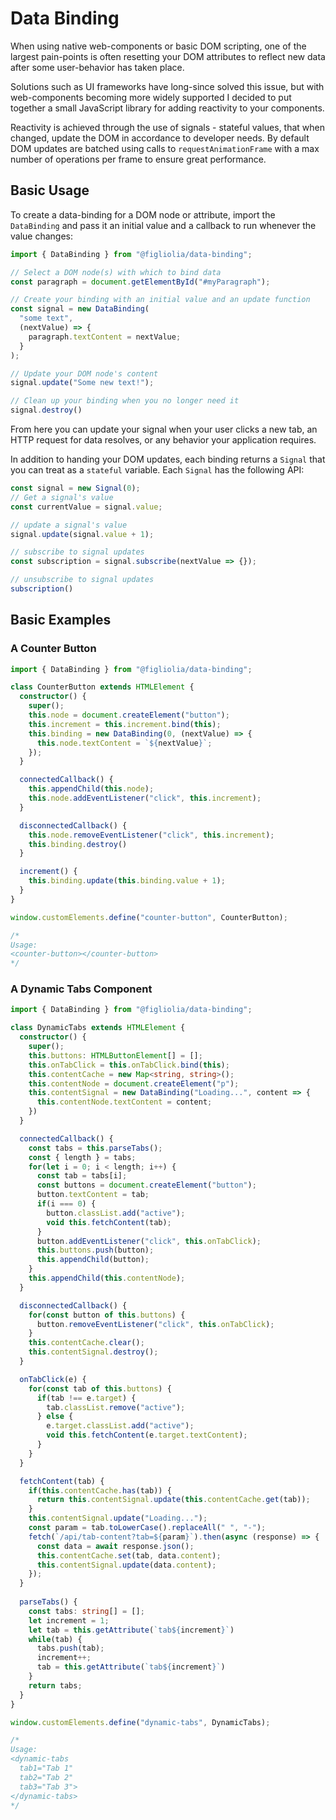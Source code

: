 # Data Binding
When using native web-components or basic DOM scripting, one of the largest pain-points is often resetting your DOM attributes to reflect new data after some user-behavior has taken place. 

Solutions such as UI frameworks have long-since solved this issue, but with web-components becoming more widely supported I decided to put together a small JavaScript library for adding reactivity to your components.

Reactivity is achieved through the use of signals - stateful values, that when changed, update the DOM in accordance to developer needs. By default DOM updates are batched using calls to `requestAnimationFrame` with a max number of operations per frame to ensure great performance.

## Basic Usage
To create a data-binding for a DOM node or attribute, import the `DataBinding` and pass it an initial value and a callback to run whenever the value changes:

```typescript
import { DataBinding } from "@figliolia/data-binding";

// Select a DOM node(s) with which to bind data
const paragraph = document.getElementById("#myParagraph");

// Create your binding with an initial value and an update function
const signal = new DataBinding(
  "some text", 
  (nextValue) => {
    paragraph.textContent = nextValue;
  }
);

// Update your DOM node's content
signal.update("Some new text!");

// Clean up your binding when you no longer need it
signal.destroy()
```

From here you can update your signal when your user clicks a new tab, an HTTP request for data resolves, or any behavior your application requires.

In addition to handing your DOM updates, each binding returns a `Signal` that you can treat as a `stateful` variable. Each `Signal` has the following API:

```typescript
const signal = new Signal(0);
// Get a signal's value
const currentValue = signal.value;

// update a signal's value
signal.update(signal.value + 1);

// subscribe to signal updates
const subscription = signal.subscribe(nextValue => {});

// unsubscribe to signal updates
subscription()
```

## Basic Examples
### A Counter Button
```typescript
import { DataBinding } from "@figliolia/data-binding";

class CounterButton extends HTMLElement {
  constructor() {
    super();
    this.node = document.createElement("button");
    this.increment = this.increment.bind(this);
    this.binding = new DataBinding(0, (nextValue) => {
      this.node.textContent = `${nextValue}`;
    });
  }

  connectedCallback() {
    this.appendChild(this.node);
    this.node.addEventListener("click", this.increment);
  }

  disconnectedCallback() {
    this.node.removeEventListener("click", this.increment);
    this.binding.destroy()
  }

  increment() {
    this.binding.update(this.binding.value + 1);
  }
}

window.customElements.define("counter-button", CounterButton);

/*
Usage:
<counter-button></counter-button>
*/
```

### A Dynamic Tabs Component
```typescript
import { DataBinding } from "@figliolia/data-binding";

class DynamicTabs extends HTMLElement {
  constructor() {
    super();
    this.buttons: HTMLButtonElement[] = [];
    this.onTabClick = this.onTabClick.bind(this);
    this.contentCache = new Map<string, string>();
    this.contentNode = document.createElement("p");
    this.contentSignal = new DataBinding("Loading...", content => {
      this.contentNode.textContent = content;
    })
  }

  connectedCallback() {
    const tabs = this.parseTabs();
    const { length } = tabs;
    for(let i = 0; i < length; i++) {
      const tab = tabs[i];
      const buttons = document.createElement("button");
      button.textContent = tab;
      if(i === 0) {
        button.classList.add("active");
        void this.fetchContent(tab);
      }
      button.addEventListener("click", this.onTabClick);
      this.buttons.push(button);
      this.appendChild(button);
    }
    this.appendChild(this.contentNode);
  }

  disconnectedCallback() {
    for(const button of this.buttons) {
      button.removeEventListener("click", this.onTabClick);
    }
    this.contentCache.clear();
    this.contentSignal.destroy();
  }

  onTabClick(e) {
    for(const tab of this.buttons) {
      if(tab !== e.target) {
        tab.classList.remove("active");
      } else {
        e.target.classList.add("active");
        void this.fetchContent(e.target.textContent);
      }
    }
  }

  fetchContent(tab) {
    if(this.contentCache.has(tab)) {
      return this.contentSignal.update(this.contentCache.get(tab));
    }
    this.contentSignal.update("Loading...");
    const param = tab.toLowerCase().replaceAll(" ", "-");
    fetch(`/api/tab-content?tab=${param}`).then(async (response) => {
      const data = await response.json();
      this.contentCache.set(tab, data.content);
      this.contentSignal.update(data.content);
    });
  } 
 
  parseTabs() {
    const tabs: string[] = [];
    let increment = 1;
    let tab = this.getAttribute(`tab${increment}`)
    while(tab) {
      tabs.push(tab);
      increment++;
      tab = this.getAttribute(`tab${increment}`)
    }
    return tabs;
  }
}

window.customElements.define("dynamic-tabs", DynamicTabs);

/*
Usage:
<dynamic-tabs 
  tab1="Tab 1" 
  tab2="Tab 2" 
  tab3="Tab 3">
</dynamic-tabs>
*/
```